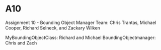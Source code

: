 # A10
Assignment 10 - Bounding Object Manager
Team: Chris Trantas, Michael Cooper, Richard Selneck, and Zackary Wilken

MyBoundingObjectClass: Richard and Michael
BoundingObjectmanager: Chris and Zach
